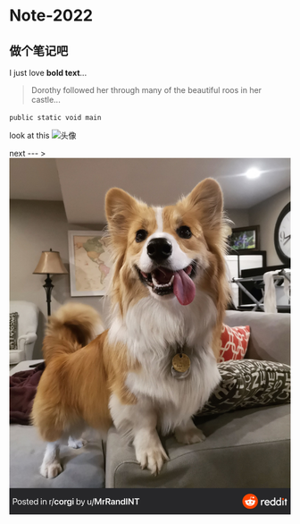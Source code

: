 # Note-2022

## 做个笔记吧

I just love **bold text**...

> Dorothy followed her through many of the beautiful roos in her castle...


`public static void main`


look at this ![头像](https://avatars.githubusercontent.com/u/8615343?v=4)


next --- >  ![一只柯基](/pic/20221002_083142064_iOS.jpg)